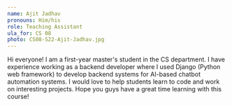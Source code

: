 ```yaml
---
name: Ajit Jadhav
pronouns: Him/his
role: Teaching Assistant
ula_for: CS 08
photo: CS08-S22-Ajit-Jadhav.jpg
---
```


Hi everyone! I am a first-year master's student in the CS department. I have experience working as a backend developer where I used Django (Python web framework) to develop backend systems for AI-based chatbot automation systems.
I would love to help students learn to code and work on interesting projects. Hope you guys have a great time learning with this course!
